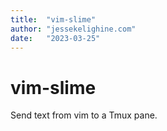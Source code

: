 ```yaml
---
title:  "vim-slime"
author: "jessekelighine.com"
date:   "2023-03-25"
---
```


# vim-slime

Send text from vim to a Tmux pane.
